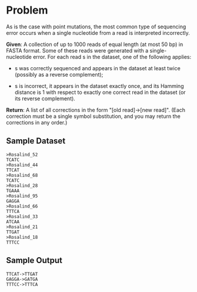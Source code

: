 # Problem

As is the case with point mutations, the most common type of sequencing error occurs when a single nucleotide from a read is interpreted incorrectly.

**Given**: A collection of up to 1000 reads of equal length (at most 50 bp) in FASTA format. Some of these reads were generated with a single-nucleotide error. For each read s in the dataset, one of the following applies:

* s was correctly sequenced and appears in the dataset at least twice (possibly as a reverse complement);

* s is incorrect, it appears in the dataset exactly once, and its Hamming distance is 1 with respect to exactly one correct read in the dataset (or its reverse complement).

**Return**: A list of all corrections in the form "[old read]->[new read]". (Each correction must be a single symbol substitution, and you may return the corrections in any order.)

## Sample Dataset

```
>Rosalind_52
TCATC
>Rosalind_44
TTCAT
>Rosalind_68
TCATC
>Rosalind_28
TGAAA
>Rosalind_95
GAGGA
>Rosalind_66
TTTCA
>Rosalind_33
ATCAA
>Rosalind_21
TTGAT
>Rosalind_18
TTTCC
```

## Sample Output

```
TTCAT->TTGAT
GAGGA->GATGA
TTTCC->TTTCA
```
